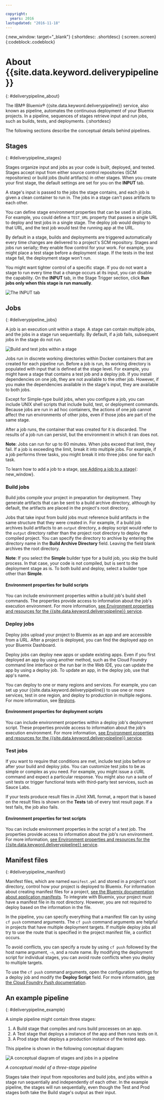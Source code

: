 ```yaml
---

copyright:
  years: 2016
lastupdated: "2016-11-18"
---
```


{:new_window: target="_blank"}
{:shortdesc: .shortdesc}
{:screen:.screen}
{:codeblock:.codeblock}


# About {{site.data.keyword.deliverypipeline}}
{: #deliverypipeline_about}

The IBM&reg; Bluemix&reg; {{site.data.keyword.deliverypipeline}} service, also known as pipeline, automates the continuous deployment of your Bluemix projects. In a pipeline, sequences of stages retrieve input and run jobs, such as builds, tests, and deployments.
{:shortdesc}

The following sections describe the conceptual details behind pipelines.

## Stages
{: #deliverypipeline_stages}

Stages organize input and jobs as your code is built, deployed, and tested. Stages accept input from either source control repositories (SCM repositories) or build jobs (build artifacts) in other stages. When you create your first stage, the default settings are set for you on the **INPUT** tab.

A stage's input is passed to the jobs the stage contains, and each job is given a clean container to run in. The jobs in a stage can't pass artifacts to each other.

You can define stage environment properties that can be used in all jobs. For example, you could define a `TEST_URL` property that passes a single URL to deploy and test jobs in a single stage. The deploy job would deploy to that URL, and the test job would test the running app at the URL.

By default in a stage, builds and deployments are triggered automatically every time changes are delivered to a project's SCM  repository. Stages and jobs run serially; they enable flow control for your work. For example, you might place a test stage before a deployment stage. If the tests in the test stage fail, the deployment stage won't run.

You might want tighter control of a specific stage. If you do not want a stage to run every time that a change occurs at its input, you can disable the capability. On the **INPUT** tab, in the Stage Trigger section, click **Run jobs only when this stage is run manually**.

![The INPUT tab](images/input_tab_only_execute.png)

## Jobs
{: #deliverypipeline_jobs}

A job is an execution unit within a stage. A stage can contain multiple jobs, and the jobs in a stage run sequentially. By default, if a job fails, subsequent jobs in the stage do not run.

![Build and test jobs within a stage](images/jobs.png)

Jobs run in discrete working directories within Docker containers that are created for each pipeline run. Before a job is run, its working directory is populated with input that is defined at the stage level. For example, you might have a stage that contains a test job and a deploy job. If you install dependencies on one job, they are not available to the other job. However, if you make the dependencies available in the stage's input, they are available to both jobs.

Except for Simple-type build jobs, when you configure a job, you can include UNIX shell scripts that include build, test, or deployment commands. Because jobs are run in ad hoc containers, the actions of one job cannot affect the run environments of other jobs, even if those jobs are part of the same stage.

After a job runs, the container that was created for it is discarded. The results of a job run can persist, but the environment in which it ran does not.

**Note**: Jobs can run for up to 60 minutes. When jobs exceed that limit, they fail. If a job is exceeding the limit, break it into multiple jobs. For example, if a job performs three tasks, you might break it into three jobs: one for each task.

To learn how to add a job to a stage, [see Adding a job to a stage](/docs/services/ContinuousDelivery/build_deploy.html#deliverypipeline_add_job){: new_window}.

### Build jobs

Build jobs compile your project in preparation for deployment. They generate artifacts that can be sent to a build archive directory, although by default, the artifacts are placed in the project's root directory.

Jobs that take input from build jobs must reference build artifacts in the same structure that they were created in. For example, if a build job archives build artifacts to an `output` directory, a deploy script would refer to the `output` directory rather than the project root directory to deploy the compiled project. You can specify the directory to archive by entering the directory name in the  **Build Archive Directory** field. Leaving the field blank archives the root directory.

**Note**: If you select the **Simple** builder type for a build job, you skip the build process. In that case, your code is not compiled, but is sent to the deployment stage as is. To both build and deploy, select a builder type other than **Simple**.

#### Environment properties for build scripts
You can include environment properties within a build job's build shell commands. The properties provide access to information about the job's execution environment. For more information, [see Environment properties and resources for the {{site.data.keyword.deliverypipeline}} service](/docs/services/ContinuousDelivery/deploy_var.html).

### Deploy jobs

Deploy jobs upload your project to Bluemix as an app and are accessible from a URL. After a project is deployed, you can find the deployed app on your Bluemix Dashboard. 

Deploy jobs can deploy new apps or update existing apps. Even if you first deployed an app by using another method, such as the Cloud Foundry command line interface or the run bar in the Web IDE, you can update the app by using a deploy job. To update an app, in the deploy job, use that app's name.

You can deploy to one or many regions and services. For example, you can set up your {{site.data.keyword.deliverypipeline}} to use one or more services, test in one region, and deploy to production in multiple regions. For more information, see [Regions](/docs/overview/whatisbluemix.html#ov_intro_reg).

#### Environment properties for deployment scripts

You can include environment properties within a deploy job's deployment script. These properties provide access to information about the job's execution environment. For more information, [see Environment properties and resources for the {{site.data.keyword.deliverypipeline}} service](/docs/services/ContinuousDelivery/deploy_var.html).

### Test jobs
If you want to require that conditions are met, include test jobs before or after your build and deploy jobs. You can customize test jobs to be as simple or complex as you need. For example, you might issue a cURL command and expect a particular response. You might also run a suite of unit tests or trigger functional tests with third-party test services, such as Sauce Labs.

If your tests produce result files in JUnit XML format, a report that is based on the result files is shown on the **Tests** tab of every test result page. If a test fails, the job also fails.

#### Environment properties for test scripts

You can include environment properties in the script of a test job. The properties provide access to information about the job's run environment. For more information, [see Environment properties and resources for the {{site.data.keyword.deliverypipeline}} service](/docs/services/ContinuousDelivery/deploy_var.html).

## Manifest files
{: #deliverypipeline_manifest}

Manifest files, which are named `manifest.yml` and stored in a project's root directory, control how your project is deployed to Bluemix. For information about creating manifest files for a project, [see the Bluemix documentation about application manifests](/docs/manageapps/deployingapps.html#appmanifest). To integrate with Bluemix, your project must have a manifest file in its root directory. However, you are not required to deploy based on the information in the file.

In the pipeline, you can specify everything that a manifest file can by using `cf push` command arguments. The `cf push` command arguments are helpful in projects that have multiple deployment targets. If multiple deploy jobs all try to use the route that is specified in the project manifest file, a conflict occurs.

To avoid conflicts, you can specify a route by using `cf push` followed by the host name argument, `-n`, and a route name. By modifying the deployment script for individual stages, you can avoid route conflicts when you deploy to multiple targets.

To use the `cf push` command arguments, open the configuration settings for a deploy job and modify the **Deploy Script** field. For more information, [see the Cloud Foundry Push documentation](http://docs.cloudfoundry.org/devguide/installcf/whats-new-v6.html#push).

## An example pipeline
{: #deliverypipeline_example}

A simple pipeline might contain three stages:

1. A Build stage that compiles and runs build processes on an app.
2. A Test stage that deploys a instance of the app and then runs tests on it.
3. A Prod stage that deploys a production instance of the tested app.

This pipeline is shown in the following conceptual diagram:

![A conceptual diagram of stages and jobs in a pipeline](images/diagram.jpg)

*A conceptual model of a three-stage pipeline*

Stages take their input from repositories and build jobs, and jobs within a stage run sequentially and independently of each other. In the example pipeline, the stages will run sequentially, even though the Test and Prod stages both take the Build stage's output as their input.

